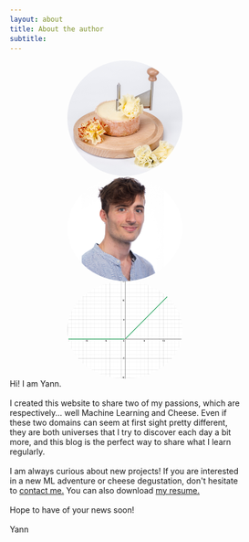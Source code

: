 ```yaml
---
layout: about
title: About the author
subtitle: 
---
```

<head>
<style>
.img-circular{
    width: 50%;
    height: 50%;
    display: block;
    border-radius: 50%;
}
#content {
    position: relative;
}
#content img {
    position: absolute;
    top: 0px;
    right: 0px;
}
* {
    box-sizing: border-box;
}

.column {
    float: left;
             width: 33.33%;
                      padding: 5px;
}

/* Clearfix (clear floats) */
.row::after {
    content: "";
               clear: both;
                        display: table;
}
</style>
</head>

<div class="row" align = "middle">
  <div class="column">
<img src="/img/girolle.jpg" class = "img-circular">
</div>
<div class="column">
<img src="/img/yann.png" class = "img-circular">
</div>
<div class="column">
<img src="/img/relu.png" class = "img-circular">
</div>
</div>



<div>Hi! I am Yann.
<br>
<br>
I created this website to share two of my passions, which are respectively... well Machine Learning and Cheese. Even if these two domains can seem at first sight pretty different, they are both universes that I try to discover each day a bit more, and this blog is the perfect way to share what I learn regularly.
<br> <br>
I am always curious about new projects! If you are interested in a new ML adventure or cheese degustation, don't hesitate to <a href ="https://www.linkedin.com/in/yann-mentha-1482aa192/"> contact me.</a> You can also download 
<a href="https://drive.google.com/file/d/1mM3fqS-qBWtuJcjLtDGo2ySAQp2iI83g/view?usp=sharing"> my resume. </a>
<br>
<br>
Hope to have of your news soon!
<br><br> Yann
</div>

